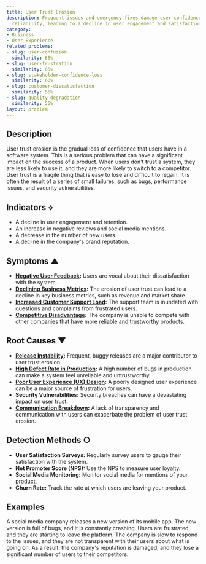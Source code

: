 ```yaml
---
title: User Trust Erosion
description: Frequent issues and emergency fixes damage user confidence in the system's
  reliability, leading to a decline in user engagement and satisfaction.
category:
- Business
- User Experience
related_problems:
- slug: user-confusion
  similarity: 65%
- slug: user-frustration
  similarity: 65%
- slug: stakeholder-confidence-loss
  similarity: 60%
- slug: customer-dissatisfaction
  similarity: 55%
- slug: quality-degradation
  similarity: 55%
layout: problem
---
```


## Description
User trust erosion is the gradual loss of confidence that users have in a software system. This is a serious problem that can have a significant impact on the success of a product. When users don't trust a system, they are less likely to use it, and they are more likely to switch to a competitor. User trust is a fragile thing that is easy to lose and difficult to regain. It is often the result of a series of small failures, such as bugs, performance issues, and security vulnerabilities.

## Indicators ⟡
- A decline in user engagement and retention.
- An increase in negative reviews and social media mentions.
- A decrease in the number of new users.
- A decline in the company's brand reputation.

## Symptoms ▲
- **[Negative User Feedback](negative-user-feedback.md):** Users are vocal about their dissatisfaction with the system.
- **[Declining Business Metrics](declining-business-metrics.md):** The erosion of user trust can lead to a decline in key business metrics, such as revenue and market share.
- **[Increased Customer Support Load](increased-customer-support-load.md):** The support team is inundated with questions and complaints from frustrated users.
- **[Competitive Disadvantage](competitive-disadvantage.md):** The company is unable to compete with other companies that have more reliable and trustworthy products.

## Root Causes ▼
- **[Release Instability](release-instability.md):** Frequent, buggy releases are a major contributor to user trust erosion.
- **[High Defect Rate in Production](high-defect-rate-in-production.md):** A high number of bugs in production can make a system feel unreliable and untrustworthy.
- **[Poor User Experience (UX) Design](poor-user-experience-ux-design.md):** A poorly designed user experience can be a major source of frustration for users.
- **Security Vulnerabilities:** Security breaches can have a devastating impact on user trust.
- **[Communication Breakdown](communication-breakdown.md):** A lack of transparency and communication with users can exacerbate the problem of user trust erosion.

## Detection Methods ○
- **User Satisfaction Surveys:** Regularly survey users to gauge their satisfaction with the system.
- **Net Promoter Score (NPS):** Use the NPS to measure user loyalty.
- **Social Media Monitoring:** Monitor social media for mentions of your product.
- **Churn Rate:** Track the rate at which users are leaving your product.

## Examples
A social media company releases a new version of its mobile app. The new version is full of bugs, and it is constantly crashing. Users are frustrated, and they are starting to leave the platform. The company is slow to respond to the issues, and they are not transparent with their users about what is going on. As a result, the company's reputation is damaged, and they lose a significant number of users to their competitors.
